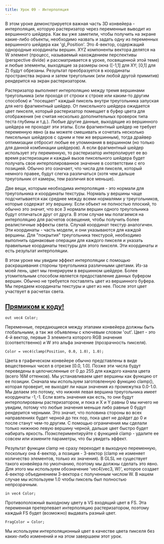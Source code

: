 ```yaml
---
title: Урок 09 - Интерполяция
---
```



<p>В этом уроке демонстрируется важная часть 3D конвейера - интерполяция, которую растеризатор через переменные выводит из вершинного шейдера. Как вы уже заметили, чтобы получить на экране какие-либо объекты, необходимо назвать и задать одну из переменных вершинного шейдера как 'gl_Position'. Это 4-вектор, содержащий однородные координаты вершин. XYZ компоненты вектора делятся на W элемент (процесс, называемый нахождением перспективы (perspective divide) и рассматривается в уроке, посвященной этой теме) и любые элементы, выходящие за размеры окна ([-1,1] для XY; [0,1] для Z) будут обрезаны. Результат преобразуется в координаты пространства экрана и затем треугольник (или любой другой примитив) рендерится на экран растеризатором.</p>
<p>Растеризатор выполняет интерполяцию между тремя вершинами треугольника (или проходя от строки к строке или каким-то другим способом) и "посещает" каждый пиксель внутри треугольника запуская для него фрагментный шейдер. От пиксельного шейдера ожидается цвет пикселя, который растеризатор помещает в буфер цвета для отображения (не считая несколько дополнительных проверок типа теста глубины и т.д.). Любые другие данные, выходящие из вершинного шейдера не проходят эти этапы. Если фрагментный шейдер не требует переменную явно (а вы можете смешивать и сочетать несколько пиксельных шейдеров с одним и тем же вершинным), тогда драйвер оптимизации отбросит любые ее упоминания в вершинном (но только для данной комбинации шейдеров). А если фрагментный шейдер использует эту переменную, то растеризатор интерполирует ее во время растеризации и каждый вызов пиксельного шейдера будет получать свое интерполированное значение в соответствии с его позицией. Обычно это означает, что числа для пикселя, который немного 
правее, будут слегка различаться (хотя чем дальше треугольник от камеры, тем различия все меньше).</p>
<p>Две вещи, которым необходима интерполяция - это нормали для треугольника и координаты текстуры. Нормаль у вершины чаще подсчитывается как среднее между всеми нормалями у треугольников, которые содержат эту вершину. Если объект не полностью плоский, то обычно это значит, что все 3 нормали вершин одного треугольника будут отличаться друг от друга. В этом случае мы полагаемся на интерполяцию для расчетов освещения, чтобы получить более реалистичные эффекты света. Случай координат текстур аналогичен. Эти координаты - часть модели, и они указываются для каждой вершины. Для "покрытия" треугольника текстурой, необходимо выполнить одинаковые операции для каждого пикселя и указать правильные координаты текстуры для этого пикселя. Эти координаты и есть результат интерполяции.</p>
<p>В этом уроке мы увидим эффект интерполяции с помощью раскрашивания стороны треугольника различными цветами. Из-за моей лень, цвет мы генерируем в вершинном шейдере. Более утомительным способом является предоставление данных буфером вершин. Обычно не требуется поставлять цвет из вершинного буфера. Мы передаем координаты текстуры и цвет из нее. После этот цвет участвует в расчетах света.</p>

<a href="https://github.com/triplepointfive/ogldev/tree/master/tutorial09"><h2>Прямиком к коду!</h2></a>

<pre><code>out vec4 Color;</code></pre>

<p>Переменные, передающиеся между этапами конвейера должны быть глобальными, а так же объявлены с ключевым словом 'out'. Цвет - это 4-й вектор, первые 3 элемента которого RGB значения (соответственно) и W это альфа значение (прозрачность пикселя).</p>

<pre><code>Color = vec4(clamp(Position, 0.0, 1.0), 1.0);</code></pre>

<p>Цвета в графическом конвейере обычно представлены в виде вещественных чисел в отрезке [0.0, 1.0]. Позже эти числа будут переведены в целочисленные от 0 до 255 для каждого канала цвета (всего 16M оттенков). Мы устанавливаем цвет вершины как функцию от ее позиции. Сначала мы используем заготовленную функцию clamp(), которая проверит, не выходят ли наши значения из промежутка 0.0-1.0. Мы делаем это потому, что нижняя левая вершина треугольника имеет координаты -1,-1. Если взять значения как есть, то они будут интерполированы растеризатором, и пока и X и Y равны 0 мы ничего не увидим, потому что любые значения меньше либо равные 0 будут рендерится черными. Это значит, что половина стороны во всех направлениях будет черной до тех пор, пока цвет не дойдет до 0 и после станут чем-то другим. С помощью ограничения мы сделали только нижнюю левую вершину черной, дальше цвет быстро будет набирать яркость. Поэкспериментируйте с функцией clamp - удалите ее совсем или измените параметры, что бы увидеть эффект.</p>
<p>Результат функции clamp не сразу переходит в выходную переменную, поскольку она 4-вектор, а позиция - 3-вектор (clamp не изменяет количество элементов, только их значения). В GLSL не существует такого конвейера по умолчанию, поэтому мы должны сделать это явно. Для этого мы используем обозначение 'vec4(vec3, W)', которое создает 4-вектор объединением 3-вектора с полученным числом W. В нашем случае мы используем 1.0 чтобы пиксель был полностью непрозрачным.</p>
<pre><code>in vec4 Color;</code></pre>
<p>Противоположный выходному цвету в VS входящий цвет в FS. Эта переменная претерпевает интерполяцию растеризатором, поэтому каждый FS будет (возможно) выдавать разный цвет.</p>

<pre><code>FragColor = Color;</code></pre>

<p>Мы используем интерполяционный цвет в качестве цвета пикселя без каких-либо изменений и на этом завершаем этот урок.</p>
